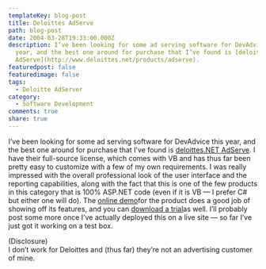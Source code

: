 ```yaml
---
templateKey: blog-post
title: Deloittes AdServe
path: blog-post
date: 2004-03-28T19:33:00.000Z
description: I’ve been looking for some ad serving software for DevAdvice this
  year, and the best one around for purchase that I’ve found is [deloittes.NET
  AdServe](http://www.deloittes.net/products/adserve).
featuredpost: false
featuredimage: false
tags:
  - Deloitte AdServer
category:
  - Software Development
comments: true
share: true
---
```

<!--StartFragment-->

I’ve been looking for some ad serving software for DevAdvice this year, and the best one around for purchase that I’ve found is [deloittes.NET AdServe](http://www.deloittes.net/products/adserve). I have their full-source license, which comes with VB and has thus far been pretty easy to customize with a few of my own requirements. I was really impressed with the overall professional look of the user interface and the reporting capabilities, along with the fact that this is one of the few products in this category that is 100% ASP.NET code (even if it is VB — I prefer C# but either one will do). The [online demo](http://www.deloittes.net/products/adserve/demo.aspx)for the product does a good job of showing off its features, and you can [download a trial](http://www.deloittes.net/trials)as well. I’ll probably post some more once I’ve actually deployed this on a live site — so far I’ve just got it working on a test box.

(Disclosure)\
I don’t work for Deloittes and (thus far) they’re not an advertising customer of mine.

<!--EndFragment-->